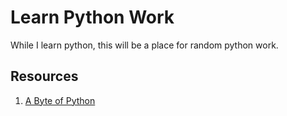 # Learn Python Work

While I learn python, this will be a place for random python work.

## Resources

1. [A Byte of Python](https://python.swaroopch.com/)
